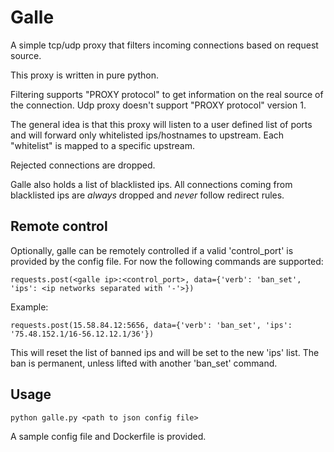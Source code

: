 # Galle

A simple tcp/udp proxy that filters incoming connections based on request source.

This proxy is written in pure python.

Filtering supports "PROXY protocol" to get information on the real source of the connection. Udp proxy doesn't support "PROXY protocol" version 1.

The general idea is that this proxy will listen to a user defined list of ports and will forward only whitelisted ips/hostnames to upstream. Each "whitelist" is mapped to a specific upstream.

Rejected connections are dropped.

Galle also holds a list of blacklisted ips. All connections coming from blacklisted ips are *always* dropped and *never* follow redirect rules.

## Remote control

Optionally, galle can be remotely controlled if a valid 'control_port' is provided by the config file. For now the following commands are supported:

    requests.post(<galle ip>:<control_port>, data={'verb': 'ban_set', 'ips': <ip networks separated with '-'>})

Example:

    requests.post(15.58.84.12:5656, data={'verb': 'ban_set', 'ips': '75.48.152.1/16-56.12.12.1/36'})

This will reset the list of banned ips and will be set to the new 'ips' list. The ban is permanent, unless lifted with another 'ban_set' command.

## Usage

    python galle.py <path to json config file>

A sample config file and Dockerfile is provided.
